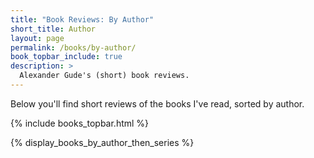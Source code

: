 ```yaml
---
title: "Book Reviews: By Author"
short_title: Author
layout: page
permalink: /books/by-author/
book_topbar_include: true
description: >
  Alexander Gude's (short) book reviews.
---
```


Below you'll find short reviews of the books I've read, sorted by author.

{% include books_topbar.html %}

{% display_books_by_author_then_series %}
